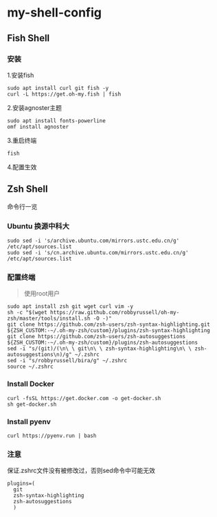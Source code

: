 # my-shell-config

## Fish Shell

### 安装

1.安装fish
```shell
sudo apt install curl git fish -y
curl -L https://get.oh-my.fish | fish
```

2.安装agnoster主题
```shell
sudo apt install fonts-powerline
omf install agnoster
```

3.重启终端
```shell
fish
```

4.配置生效

## Zsh Shell
命令行一览

### Ubuntu 换源中科大
```shell
sudo sed -i 's/archive.ubuntu.com/mirrors.ustc.edu.cn/g' /etc/apt/sources.list
sudo sed -i 's/cn.archive.ubuntu.com/mirrors.ustc.edu.cn/g' /etc/apt/sources.list
```

### 配置终端
> 使用root用户

```shell
sudo apt install zsh git wget curl vim -y
sh -c "$(wget https://raw.github.com/robbyrussell/oh-my-zsh/master/tools/install.sh -O -)"
git clone https://github.com/zsh-users/zsh-syntax-highlighting.git ${ZSH_CUSTOM:-~/.oh-my-zsh/custom}/plugins/zsh-syntax-highlighting
git clone https://github.com/zsh-users/zsh-autosuggestions ${ZSH_CUSTOM:-~/.oh-my-zsh/custom}/plugins/zsh-autosuggestions
sed -i "s/(git)/(\n\ \ git\n\ \ zsh-syntax-highlighting\n\ \ zsh-autosuggestions\n)/g" ~/.zshrc
sed -i "s/robbyrussell/bira/g" ~/.zshrc
source ~/.zshrc
```

### Install Docker

```shell
curl -fsSL https://get.docker.com -o get-docker.sh
sh get-docker.sh
```

### Install pyenv

```shell
curl https://pyenv.run | bash
```

### 注意

保证.zshrc文件没有被修改过，否则sed命令中可能无效

```
plugins=(
  git
  zsh-syntax-highlighting
  zsh-autosuggestions
  )
```

